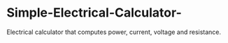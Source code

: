 # Simple-Electrical-Calculator-
Electrical calculator that computes power, current, voltage and resistance. 
